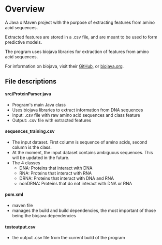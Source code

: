 # Overview
A Java x Maven project with the purpose of extracting features from amino acid sequences.

Extracted features are stored in a .csv file, and are meant to be used to form predictive models.

The program uses biojava libraries for extraction of features from amino acid sequences.

For information on biojava, visit their [GitHub](https://github.com/biojava), or [biojava.org](https://biojava.org/).

## File descriptions

#### src/ProteinParser.java
- Program's main Java class
- Uses biojava libraries to extract information from DNA sequences
- Input: .csv file with raw amino acid sequences and class feature
- Output: .csv file with extracted features
#### sequences_training.csv 
 - The input dataset. First column is sequence of amino acids, second column is the class. 
 - At the moment, the input dataset contains ambiguous sequences. This will be updated in the future.
 - The 4 classes
   - DNA: Proteins that interact with DNA
   - RNA: Proteins that interact with RNA 
   - DRNA: Proteins that interact with DNA and RNA
   - nonDRNA: Proteins that do not interact with DNA or RNA
#### pom.xml
- maven file
- manages the build and build dependencies, the most important of those being the biojava dependencies
#### testoutput.csv
- the output .csv file from the current build of the program
